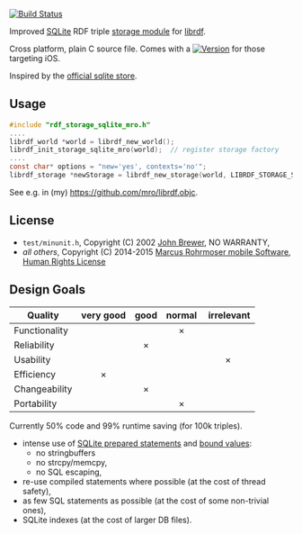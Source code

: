 
[![Build Status](https://travis-ci.org/mro/librdf.sqlite.svg)](https://travis-ci.org/mro/librdf.sqlite)

Improved [SQLite](http://sqlite.org) RDF triple [storage module](http://librdf.org/docs/api/redland-storage-modules.html)
for [librdf](http://librdf.org/).

Cross platform, plain C source file. Comes with a [![Version](https://img.shields.io/cocoapods/v/librdf.sqlite.svg)](https://github.com/CocoaPods/Specs/tree/master/Specs/librdf.sqlite/) for those targeting iOS.

Inspired by the [official sqlite store](https://github.com/dajobe/librdf/blob/master/src/rdf_storage_sqlite.c).

## Usage

```c
#include "rdf_storage_sqlite_mro.h"
....
librdf_world *world = librdf_new_world();
librdf_init_storage_sqlite_mro(world);  // register storage factory
....
const char* options = "new='yes', contexts='no'";
librdf_storage *newStorage = librdf_new_storage(world, LIBRDF_STORAGE_SQLITE_MRO, file_path, options);
```

See e.g. in (my) <https://github.com/mro/librdf.objc>.

## License

- `test/minunit.h`, Copyright (C) 2002 [John Brewer](http://jera.com), NO WARRANTY,
- *all others*, Copyright (C) 2014-2015 [Marcus Rohrmoser mobile Software](http://mro.name/me), [Human Rights License](LICENSE)

## Design Goals

| Quality         | very good | good | normal | irrelevant |
|-----------------|:---------:|:----:|:------:|:----------:|
| Functionality   |           |      |    ×   |            |
| Reliability     |           |  ×   |        |            |
| Usability       |           |      |        |     ×      |
| Efficiency      |     ×     |      |        |            |
| Changeability   |           |  ×   |        |            |
| Portability     |           |      |    ×   |            |

Currently 50% code and 99% runtime saving (for 100k triples).

- intense use of [SQLite prepared statements](https://www.sqlite.org/c3ref/stmt.html) and
  [bound values](https://www.sqlite.org/c3ref/bind_blob.html):
  - no stringbuffers
  - no strcpy/memcpy,
  - no SQL escaping,
- re-use compiled statements where possible (at the cost of thread safety),
- as few SQL statements as possible (at the cost of some non-trivial ones),
- SQLite indexes (at the cost of larger DB files).
